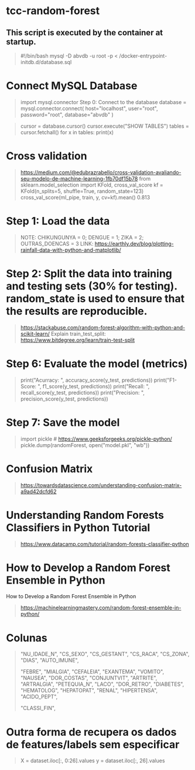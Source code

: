 # tcc-random-forest

## This script is executed by the container at startup.

> #!/bin/bash
> mysql -D abvdb -u root -p < /docker-entrypoint-initdb.d/database.sql

# Connect MySQL Database

> import mysql.connector
> Step 0: Connect to the database
> database = mysql.connector.connect(
> host="localhost",
> user="root",
> password="root",
> database="abvdb"
> )

> cursor = database.cursor()
> cursor.execute("SHOW TABLES")
> tables = cursor.fetchall()
> for x in tables:
> print(x)

# Cross validation

> https://medium.com/@edubrazrabello/cross-validation-avaliando-seu-modelo-de-machine-learning-1fb70df15b78
> from sklearn.model_selection import KFold, cross_val_score
> kf = KFold(n_splits=5, shuffle=True, random_state=123)
> cross_val_score(ml_pipe, train, y, cv=kf).mean() 0.813

# Step 1: Load the data

> NOTE: CHIKUNGUNYA = 0; DENGUE = 1; ZIKA = 2; OUTRAS_DOENCAS = 3
> LINK: https://earthly.dev/blog/plotting-rainfall-data-with-python-and-matplotlib/

# Step 2: Split the data into training and testing sets (30% for testing). random_state is used to ensure that the results are reproducible.

> https://stackabuse.com/random-forest-algorithm-with-python-and-scikit-learn/
> Explain train_test_split: https://www.bitdegree.org/learn/train-test-split

# Step 6: Evaluate the model (metrics)

> print("Acurracy: ", accuracy_score(y_test, predictions))
> print("F1-Score: ", f1_score(y_test, predictions))
> print("Recall: ", recall_score(y_test, predictions))
> print("Precision: ", precision_score(y_test, predictions))

# Step 7: Save the model

> import pickle # https://www.geeksforgeeks.org/pickle-python/
> pickle.dump(randomForest, open("model.pkl", "wb"))

# Confusion Matrix

> https://towardsdatascience.com/understanding-confusion-matrix-a9ad42dcfd62

# Understanding Random Forests Classifiers in Python Tutorial

> https://www.datacamp.com/tutorial/random-forests-classifier-python

# How to Develop a Random Forest Ensemble in Python

How to Develop a Random Forest Ensemble in Python

> https://machinelearningmastery.com/random-forest-ensemble-in-python/

# Colunas

> "NU_IDADE_N",
> "CS_SEXO",
> "CS_GESTANT",
> "CS_RACA",
> "CS_ZONA",
> "DIAS",
> "AUTO_IMUNE",
>
> "FEBRE",
> "MIALGIA",
> "CEFALEIA",
> "EXANTEMA",
> "VOMITO",
> "NAUSEA",
> "DOR_COSTAS",
> "CONJUNTVIT",
> "ARTRITE",
> "ARTRALGIA",
> "PETEQUIA_N",
> "LACO",
> "DOR_RETRO",
> "DIABETES",
> "HEMATOLOG",
> "HEPATOPAT",
> "RENAL",
> "HIPERTENSA",
> "ACIDO_PEPT",
>
> "CLASSI_FIN",

# Outra forma de recupera os dados de features/labels sem especificar

> X = dataset.iloc[:, 0:26].values
> y = dataset.iloc[:, 26].values
